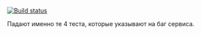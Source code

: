 [![Build status](https://ci.appveyor.com/api/projects/status/qljku4qbbmtaltvi?svg=true)](https://ci.appveyor.com/project/DavidDolgov/pageobjects)

Падают именно те 4 теста, которые указывают на баг сервиса. 